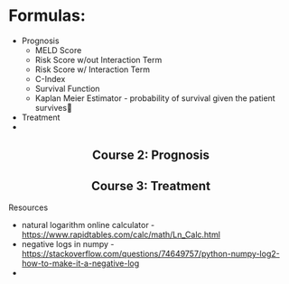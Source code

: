 # Formulas:
* Prognosis
  * MELD Score
  * Risk Score w/out Interaction Term
  * Risk Score w/ Interaction Term
  * C-Index
  * Survival Function
  * Kaplan Meier Estimator - probability of survival given the patient survives🚨
* Treatment
* 

<h2 align="center"> Course 2: Prognosis </h2>
<h2 align="center"> Course 3: Treatment </h2>

Resources
* natural logarithm online calculator - https://www.rapidtables.com/calc/math/Ln_Calc.html
* negative logs in numpy - https://stackoverflow.com/questions/74649757/python-numpy-log2-how-to-make-it-a-negative-log
* 
